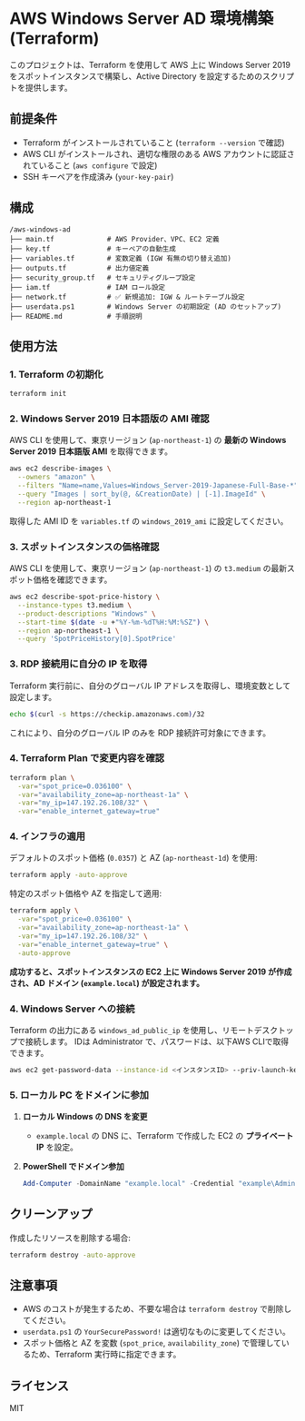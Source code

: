 # AWS Windows Server AD 環境構築 (Terraform)

このプロジェクトは、Terraform を使用して AWS 上に Windows Server 2019 をスポットインスタンスで構築し、Active Directory を設定するためのスクリプトを提供します。

## 前提条件

- Terraform がインストールされていること (`terraform --version` で確認)
- AWS CLI がインストールされ、適切な権限のある AWS アカウントに認証されていること (`aws configure` で設定)
- SSH キーペアを作成済み (`your-key-pair`)

## 構成

```
/aws-windows-ad
├── main.tf             # AWS Provider、VPC、EC2 定義
├── key.tf              # キーペアの自動生成
├── variables.tf        # 変数定義 (IGW 有無の切り替え追加)
├── outputs.tf          # 出力値定義
├── security_group.tf   # セキュリティグループ設定
├── iam.tf              # IAM ロール設定
├── network.tf          # ✅ 新規追加: IGW & ルートテーブル設定
├── userdata.ps1        # Windows Server の初期設定 (AD のセットアップ)
├── README.md           # 手順説明
```

## 使用方法

### 1. Terraform の初期化

```sh
terraform init
```

### 2. Windows Server 2019 日本語版の AMI 確認

AWS CLI を使用して、東京リージョン (`ap-northeast-1`) の **最新の Windows Server 2019 日本語版 AMI** を取得できます。

```sh
aws ec2 describe-images \
  --owners "amazon" \
  --filters "Name=name,Values=Windows_Server-2019-Japanese-Full-Base-*" \
  --query "Images | sort_by(@, &CreationDate) | [-1].ImageId" \
  --region ap-northeast-1
```

取得した AMI ID を `variables.tf` の `windows_2019_ami` に設定してください。

### 3. スポットインスタンスの価格確認

AWS CLI を使用して、東京リージョン (`ap-northeast-1`) の `t3.medium` の最新スポット価格を確認できます。

```sh
aws ec2 describe-spot-price-history \
  --instance-types t3.medium \
  --product-descriptions "Windows" \
  --start-time $(date -u +"%Y-%m-%dT%H:%M:%SZ") \
  --region ap-northeast-1 \
  --query 'SpotPriceHistory[0].SpotPrice'
```

### 3. RDP 接続用に自分の IP を取得

Terraform 実行前に、自分のグローバル IP アドレスを取得し、環境変数として設定します。

```sh
echo $(curl -s https://checkip.amazonaws.com)/32
```

これにより、自分のグローバル IP のみを RDP 接続許可対象にできます。

### 4. Terraform Plan で変更内容を確認

```bash
terraform plan \
  -var="spot_price=0.036100" \
  -var="availability_zone=ap-northeast-1a" \
  -var="my_ip=147.192.26.108/32" \
  -var="enable_internet_gateway=true"
```

### 4. インフラの適用

デフォルトのスポット価格 (`0.0357`) と AZ (`ap-northeast-1d`) を使用:

```bash
terraform apply -auto-approve
```

特定のスポット価格や AZ を指定して適用:

```bash
terraform apply \
  -var="spot_price=0.036100" \
  -var="availability_zone=ap-northeast-1a" \
  -var="my_ip=147.192.26.108/32" \
  -var="enable_internet_gateway=true" \
  -auto-approve
```

**成功すると、スポットインスタンスの EC2 上に Windows Server 2019 が作成され、AD ドメイン (`example.local`) が設定されます。**

### 4. Windows Server への接続

Terraform の出力にある `windows_ad_public_ip` を使用し、リモートデスクトップで接続します。
IDは Administrator で、パスワードは、以下AWS CLIで取得できます。

```bash
aws ec2 get-password-data --instance-id <インスタンスID> --priv-launch-key windows_ad_key.pem
```

### 5. ローカル PC をドメインに参加

1. **ローカル Windows の DNS を変更**

   - `example.local` の DNS に、Terraform で作成した EC2 の **プライベート IP** を設定。

2. **PowerShell でドメイン参加**
   ```powershell
   Add-Computer -DomainName "example.local" -Credential "example\Administrator" -Restart
   ```

## クリーンアップ

作成したリソースを削除する場合:

```sh
terraform destroy -auto-approve
```

## 注意事項

- AWS のコストが発生するため、不要な場合は `terraform destroy` で削除してください。
- `userdata.ps1` の `YourSecurePassword!` は適切なものに変更してください。
- スポット価格と AZ を変数 (`spot_price`, `availability_zone`) で管理しているため、Terraform 実行時に指定できます。

## ライセンス

MIT
